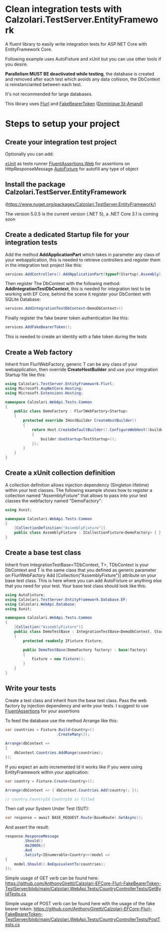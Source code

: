 # Clean integration tests with Calzolari.TestServer.EntityFramework 

A fluent library to easily write integration tests for ASP.NET Core with EntityFramework Core.

Following example uses AutoFixture and xUnit but you can use other tools if you desire.

**Parallelism MUST BE deactivated while testing**, the database is created and removed after each test which avoids any data collision, the DbContext is reinstancianted between each test.

It's not recommended for large databases.

This library uses [Flurl](https://flurl.dev/) and [FakeBearerToken](https://github.com/webmotions/fake-authentication-jwtbearer) ([Dominique St-Amand](https://github.com/DOMZE))

# Steps to setup your project

## Create your integration test project

Optionally you can add:

[xUnit](https://xunit.net/) as tests runner
[FluentAssertions.Web](https://github.com/adrianiftode/FluentAssertions.Web) for assertions on HttpResponseMessage
[AutoFixture](https://github.com/AutoFixture/AutoFixture) for autofill any type of object

## Install the package Calzolari.TestServer.EntityFramework

(https://www.nuget.org/packages/Calzolari.TestServer.EntityFramework/)

The version 5.0.5 is the current version (.NET 5), a .NET Core 3.1 is coming soon

## Create a dedicated Startup file for your integration tests

Add the method **AddApplicationPart** which takes in parameter any class of your webapplication, this is needed to retrieve controllers and register them in the integration test project like this:

```csharp
services.AddControllers().AddApplicationPart(typeof(Startup).Assembly);
```

Then register The DbContext with the following method: **AddIntegrationTestDbContext**, this is needed for integration test to be working with EF Core, behind the scene it register your DbContext with SQLite Database:

```csharp
services.AddIntegrationTestDbContext<DemoDbContext>()
```

Finally register the fake bearer token authentication like this:

```csharp
services.AddFakeBearerToken();
```

This is needed to create an identity with a fake token during the tests

## Create a Web factory

Inherit from FlurlWebFactory<T>, generic T can be any class of your webapplication, then override **CreateHostBuilder** and use your integration Startup file like this:
 
```csharp
using Calzolari.TestServer.EntityFramework.Flurl;
using Microsoft.AspNetCore.Hosting;
using Microsoft.Extensions.Hosting;

namespace Calzolari.WebApi.Tests.Common
{
    public class DemoFactory : FlurlWebFactory<Startup>
    {
        protected override IHostBuilder CreateHostBuilder()
        {
            return Host.CreateDefaultBuilder().ConfigureWebHost((builder) =>
            {
                builder.UseStartup<TestStartup>();
            });
        }
    }
}
```

## Create a xUnit collection definition

A collection definition allows injection dependency (Singleton lifetime) within your test classes. The following example shows how to register a collection named "AssemblyFixture" that allows to pass into your test classes the webfactory named "DemoFactory":

```csharp
using Xunit;

namespace Calzolari.WebApi.Tests.Common
{
    [CollectionDefinition("AssemblyFixture")]
    public class AssemblyFixture : ICollectionFixture<DemoFactory> { }
}
```

## Create a base test class

Inherit from IntegrationTestBase<TDbContext, T>, TDbContext is your DbContext and T is the same class that you defined as generic parameter on FlurlWebFactory<T>
Add [Collection("AssemblyFixture")] attribute on your base test class. This is here where you can add AutoFixture or anything else that you need for your test.
Your base test class should look like this:
 
```csharp
using AutoFixture;
using Calzolari.TestServer.EntityFramework.Database.EF;
using Calzolari.WebApi.Database;
using Xunit;

namespace Calzolari.WebApi.Tests.Common
{
    [Collection("AssemblyFixture")]
    public class DemoTestBase : IntegrationTestBase<DemoDbContext, Startup>
    {
        protected readonly IFixture Fixture;

        public DemoTestBase(DemoFactory factory) : base(factory)
        {
            Fixture = new Fixture();
        }
    }
}
```

## Write your tests

Create a test class and inherit from the base test class. Pass the web factory by injection dependency and write your tests.
I suggest to use [FluentAssertions](https://fluentassertions.com/) for your assertions

To feed the database use the method Arrange like this:

```csharp
var countries = Fixture.Build<Country>()
                       .CreateMany(3);
  
Arrange(dbContext =>
{
    dbContext.Countries.AddRange(countries);
});
```

If you expect an auto incremented Id it works like if you were using EntityFramework within your application:

```csharp
var country = Fixture.Create<Country>();

Arrange(dbContext => { dbContext.Countries.Add(country); });

// country.CountryId CountryId is filled
```
Then call your System Under Test (SUT):

```csharp
var response = await BASE_REQUEST.Route(BaseRoute).GetAsync();
```

And assert the result:

```csharp
response.ResponseMessage
		.Should()
		.Be200Ok()
		.And
		.Satisfy<IEnumerable<Country>>(model =>
{
	model.Should().BeEquivalentTo(countries);
});
```                    
                    
Simple usage of GET verb can be found here: https://github.com/AnthonyGiretti/Calzolari-EFCore-Flurl-FakeBearerToken-TestServer/blob/main/Calzolari.WebApi.Tests/CountryControllerTests/GetByIdTests.cs

Simple usage of POST verb can be found here with the usage of the fake bearer token: https://github.com/AnthonyGiretti/Calzolari-EFCore-Flurl-FakeBearerToken-TestServer/blob/main/Calzolari.WebApi.Tests/CountryControllerTests/PostTests.cs
